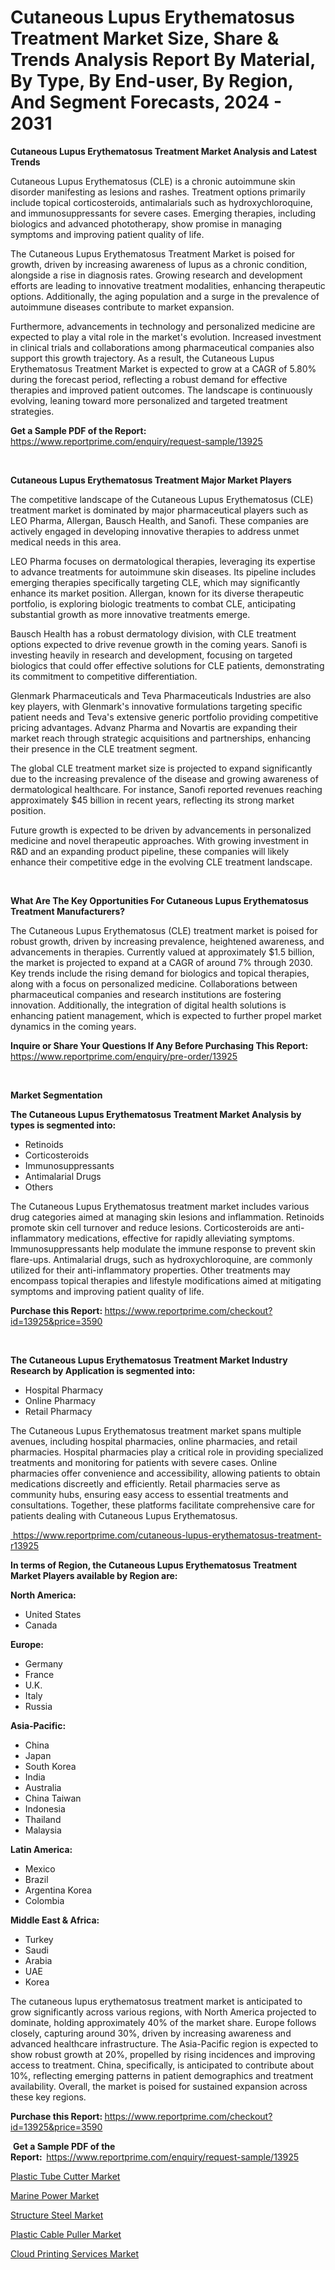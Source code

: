 <p><h1>Cutaneous Lupus Erythematosus Treatment Market Size, Share & Trends Analysis Report By Material, By Type, By End-user, By Region, And Segment Forecasts, 2024 - 2031</h1></p><p><strong>Cutaneous Lupus Erythematosus Treatment Market Analysis and Latest Trends</strong></p>
<p><p>Cutaneous Lupus Erythematosus (CLE) is a chronic autoimmune skin disorder manifesting as lesions and rashes. Treatment options primarily include topical corticosteroids, antimalarials such as hydroxychloroquine, and immunosuppressants for severe cases. Emerging therapies, including biologics and advanced phototherapy, show promise in managing symptoms and improving patient quality of life.</p><p>The Cutaneous Lupus Erythematosus Treatment Market is poised for growth, driven by increasing awareness of lupus as a chronic condition, alongside a rise in diagnosis rates. Growing research and development efforts are leading to innovative treatment modalities, enhancing therapeutic options. Additionally, the aging population and a surge in the prevalence of autoimmune diseases contribute to market expansion.</p><p>Furthermore, advancements in technology and personalized medicine are expected to play a vital role in the market's evolution. Increased investment in clinical trials and collaborations among pharmaceutical companies also support this growth trajectory. As a result, the Cutaneous Lupus Erythematosus Treatment Market is expected to grow at a CAGR of 5.80% during the forecast period, reflecting a robust demand for effective therapies and improved patient outcomes. The landscape is continuously evolving, leaning toward more personalized and targeted treatment strategies.</p></p>
<p><strong>Get a Sample PDF of the Report:&nbsp;</strong> <a href="https://www.reportprime.com/enquiry/request-sample/13925?utm_campaign=10&utm_medium=2&utm_source=Github&utm_content=ia&utm_term=29112024&utm_id=cutaneous-lupus-erythematosus-treatment">https://www.reportprime.com/enquiry/request-sample/13925</a></p>
<p>&nbsp;</p>
<p><strong>Cutaneous Lupus Erythematosus Treatment Major Market Players</strong></p>
<p><p>The competitive landscape of the Cutaneous Lupus Erythematosus (CLE) treatment market is dominated by major pharmaceutical players such as LEO Pharma, Allergan, Bausch Health, and Sanofi. These companies are actively engaged in developing innovative therapies to address unmet medical needs in this area.</p><p>LEO Pharma focuses on dermatological therapies, leveraging its expertise to advance treatments for autoimmune skin diseases. Its pipeline includes emerging therapies specifically targeting CLE, which may significantly enhance its market position. Allergan, known for its diverse therapeutic portfolio, is exploring biologic treatments to combat CLE, anticipating substantial growth as more innovative treatments emerge.</p><p>Bausch Health has a robust dermatology division, with CLE treatment options expected to drive revenue growth in the coming years. Sanofi is investing heavily in research and development, focusing on targeted biologics that could offer effective solutions for CLE patients, demonstrating its commitment to competitive differentiation.</p><p>Glenmark Pharmaceuticals and Teva Pharmaceuticals Industries are also key players, with Glenmark's innovative formulations targeting specific patient needs and Teva's extensive generic portfolio providing competitive pricing advantages. Advanz Pharma and Novartis are expanding their market reach through strategic acquisitions and partnerships, enhancing their presence in the CLE treatment segment.</p><p>The global CLE treatment market size is projected to expand significantly due to the increasing prevalence of the disease and growing awareness of dermatological healthcare. For instance, Sanofi reported revenues reaching approximately $45 billion in recent years, reflecting its strong market position.</p><p>Future growth is expected to be driven by advancements in personalized medicine and novel therapeutic approaches. With growing investment in R&D and an expanding product pipeline, these companies will likely enhance their competitive edge in the evolving CLE treatment landscape.</p></p>
<p>&nbsp;</p>
<p><strong>What Are The Key Opportunities For Cutaneous Lupus Erythematosus Treatment Manufacturers?</strong></p>
<p><p>The Cutaneous Lupus Erythematosus (CLE) treatment market is poised for robust growth, driven by increasing prevalence, heightened awareness, and advancements in therapies. Currently valued at approximately $1.5 billion, the market is projected to expand at a CAGR of around 7% through 2030. Key trends include the rising demand for biologics and topical therapies, along with a focus on personalized medicine. Collaborations between pharmaceutical companies and research institutions are fostering innovation. Additionally, the integration of digital health solutions is enhancing patient management, which is expected to further propel market dynamics in the coming years.</p></p>
<p><strong>Inquire or Share Your Questions If Any Before Purchasing This Report:</strong> <a href="https://www.reportprime.com/enquiry/pre-order/13925?utm_campaign=10&utm_medium=2&utm_source=Github&utm_content=ia&utm_term=29112024&utm_id=cutaneous-lupus-erythematosus-treatment">https://www.reportprime.com/enquiry/pre-order/13925</a></p>
<p>&nbsp;</p>
<p><strong>Market Segmentation</strong></p>
<p><strong>The Cutaneous Lupus Erythematosus Treatment Market Analysis by types is segmented into:</strong></p>
<p><ul><li>Retinoids</li><li>Corticosteroids</li><li>Immunosuppressants</li><li>Antimalarial Drugs</li><li>Others</li></ul></p>
<p><p>The Cutaneous Lupus Erythematosus treatment market includes various drug categories aimed at managing skin lesions and inflammation. Retinoids promote skin cell turnover and reduce lesions. Corticosteroids are anti-inflammatory medications, effective for rapidly alleviating symptoms. Immunosuppressants help modulate the immune response to prevent skin flare-ups. Antimalarial drugs, such as hydroxychloroquine, are commonly utilized for their anti-inflammatory properties. Other treatments may encompass topical therapies and lifestyle modifications aimed at mitigating symptoms and improving patient quality of life.</p></p>
<p><strong>Purchase this Report:&nbsp;</strong><a href="https://www.reportprime.com/checkout?id=13925&price=3590&utm_campaign=10&utm_medium=2&utm_source=Github&utm_content=ia&utm_term=29112024&utm_id=cutaneous-lupus-erythematosus-treatment">https://www.reportprime.com/checkout?id=13925&price=3590</a></p>
<p>&nbsp;</p>
<p><strong>The Cutaneous Lupus Erythematosus Treatment Market Industry Research by Application is segmented into:</strong></p>
<p><ul><li>Hospital Pharmacy</li><li>Online Pharmacy</li><li>Retail Pharmacy</li></ul></p>
<p><p>The Cutaneous Lupus Erythematosus treatment market spans multiple avenues, including hospital pharmacies, online pharmacies, and retail pharmacies. Hospital pharmacies play a critical role in providing specialized treatments and monitoring for patients with severe cases. Online pharmacies offer convenience and accessibility, allowing patients to obtain medications discreetly and efficiently. Retail pharmacies serve as community hubs, ensuring easy access to essential treatments and consultations. Together, these platforms facilitate comprehensive care for patients dealing with Cutaneous Lupus Erythematosus.</p></p>
<p><a href="https://www.reportprime.com/cutaneous-lupus-erythematosus-treatment-r13925?utm_campaign=10&utm_medium=2&utm_source=Github&utm_content=ia&utm_term=29112024&utm_id=cutaneous-lupus-erythematosus-treatment">&nbsp;https://www.reportprime.com/cutaneous-lupus-erythematosus-treatment-r13925</a></p>
<p><strong>In terms of Region, the Cutaneous Lupus Erythematosus Treatment Market Players available by Region are:</strong></p>
<p>
    <p> <strong> North America: </strong>
        <ul>
            <li>United States</li>
            <li>Canada</li>
        </ul>
        </p> 
    <p> <strong> Europe: </strong>
        <ul>
            <li>Germany</li>
            <li>France</li>
            <li>U.K.</li>
            <li>Italy</li>
            <li>Russia</li>
        </ul>
        </p> 
    <p> <strong> Asia-Pacific: </strong>
        <ul>
            <li>China</li>
            <li>Japan</li>
            <li>South Korea</li>
            <li>India</li>
            <li>Australia</li>
            <li>China Taiwan</li>
            <li>Indonesia</li>
            <li>Thailand</li>
            <li>Malaysia</li>
        </ul>
        </p> 
    <p> <strong> Latin America: </strong>
        <ul>
            <li>Mexico</li>
            <li>Brazil</li>
            <li>Argentina Korea</li>
            <li>Colombia</li>
        </ul>
        </p> 
    <p> <strong> Middle East & Africa: </strong>
        <ul>
            <li>Turkey</li>
            <li>Saudi</li>
            <li>Arabia</li>
            <li>UAE</li>
            <li>Korea</li>
        </ul>
    </p>
    </p>
<p><p>The cutaneous lupus erythematosus treatment market is anticipated to grow significantly across various regions, with North America projected to dominate, holding approximately 40% of the market share. Europe follows closely, capturing around 30%, driven by increasing awareness and advanced healthcare infrastructure. The Asia-Pacific region is expected to show robust growth at 20%, propelled by rising incidences and improving access to treatment. China, specifically, is anticipated to contribute about 10%, reflecting emerging patterns in patient demographics and treatment availability. Overall, the market is poised for sustained expansion across these key regions.</p></p>
<p><strong>Purchase this Report: </strong><a href="https://www.reportprime.com/checkout?id=13925&price=3590&utm_campaign=10&utm_medium=2&utm_source=Github&utm_content=ia&utm_term=29112024&utm_id=cutaneous-lupus-erythematosus-treatment">https://www.reportprime.com/checkout?id=13925&price=3590</a></p>
<p>&nbsp;<strong>Get a Sample PDF of the Report:&nbsp;&nbsp;</strong><a href="https://www.reportprime.com/enquiry/request-sample/13925?utm_campaign=10&utm_medium=2&utm_source=Github&utm_content=ia&utm_term=29112024&utm_id=cutaneous-lupus-erythematosus-treatment">https://www.reportprime.com/enquiry/request-sample/13925</a></p>
<p><strong></strong></p>
<p><p><a href="https://www.linkedin.com/pulse/global-plastic-tube-cutter-market-forecast-2024-2031-trends-comic?utm_campaign=10&utm_medium=2&utm_source=Github&utm_content=ia&utm_term=29112024&utm_id=cutaneous-lupus-erythematosus-treatment">Plastic Tube Cutter Market</a></p><p><a href="https://issuu.com/reportprime-2/docs/marine-power-market-size-2030.pptx?utm_campaign=10&utm_medium=2&utm_source=Github&utm_content=ia&utm_term=29112024&utm_id=cutaneous-lupus-erythematosus-treatment">Marine Power Market</a></p><p><a href="https://issuu.com/reportprime-2/docs/structure-steel-market-size-2030.pptx?utm_campaign=10&utm_medium=2&utm_source=Github&utm_content=ia&utm_term=29112024&utm_id=cutaneous-lupus-erythematosus-treatment">Structure Steel Market</a></p><p><a href="https://www.linkedin.com/pulse/plastic-cable-puller-industry-sector-market-dynamics-future-e7ifc?utm_campaign=10&utm_medium=2&utm_source=Github&utm_content=ia&utm_term=29112024&utm_id=cutaneous-lupus-erythematosus-treatment">Plastic Cable Puller Market</a></p><p><a href="https://github.com/BryceTownsendr/Market-Research-Report-List-7/blob/main/cloud-printing-services-market.md?utm_campaign=10&utm_medium=2&utm_source=Github&utm_content=ia&utm_term=29112024&utm_id=cutaneous-lupus-erythematosus-treatment">Cloud Printing Services Market</a></p></p>